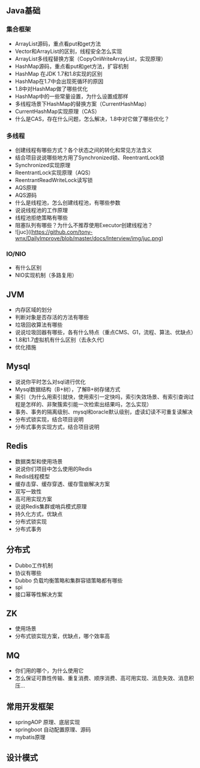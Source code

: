## Java基础

### 集合框架

* ArrayList源码，重点看put和get方法
* Vector和ArrayList的区别，线程安全怎么实现
* ArrayList多线程替换方案（CopyOnWriteArrayList，实现原理）
* HashMap源码，重点看put和get方法，扩容机制
* HashMap 在JDK 1.7和1.8实现的区别
* HashMap在1.7中会出现死循环的原因
* 1.8中对HashMap做了哪些优化
* HashMap中的一些常量设置，为什么设置成那样
* 多线程场景下HashMap的替换方案（CurrentHashMap）
* CurrentHashMap实现原理（CAS）
* 什么是CAS，存在什么问题，怎么解决，1.8中对它做了哪些优化？

### 多线程

* 创建线程有哪些方式？各个状态之间的转化和常见方法含义
* 结合项目说说哪些地方用了Synchronized锁、ReentrantLock锁
* Synchronized实现原理
* ReentrantLock实现原理（AQS）
* ReentrantReadWriteLock读写锁
* AQS原理
* AQS源码
* 什么是线程池，怎么创建线程池，有哪些参数
* 说说线程池的工作原理
* 线程池拒绝策略有哪些
* 阻塞队列有哪些？为什么不推荐使用Executor创建线程池？
* ![juc]((https://github.com/tony-wnx/DailyImprove/blob/master/docs/Interview/img/juc.png)

### IO/NIO

* 有什么区别
* NIO实现机制（多路复用）

## JVM

* 内存区域的划分
* 判断对象是否存活的方法有哪些
* 垃圾回收算法有哪些
* 说说垃圾回器有哪些，各有什么特点（重点CMS、G1，流程、算法、优缺点）
* 1.8和1.7虚拟机有什么区别（去永久代）
* 优化措施

## Mysql

* 说说你平时怎么对sql进行优化
* Mysql数据结构（B+树），了解B+树存储方式
* 索引（为什么用索引就快，使用索引一定快吗，索引失效场景、有索引查询过程是怎样的、非聚簇索引能一次检索出结果吗，怎么实现）
* 事务、事务的隔离级别、mysql和oracle默认级别，虚读幻读不可重复读解决
* 分布式锁实现，结合项目说明
* 分布式事务实现方式，结合项目说明

## Redis

* 数据类型和使用场景
* 说说你们项目中怎么使用的Redis
* Redis线程模型
* 缓存击穿、缓存穿透、缓存雪崩解决方案
* 双写一致性
* 高可用实现方案
* 说说Redis集群或哨兵模式原理
* 持久化方式，优缺点
* 分布式锁实现
* 分布式事务

## 分布式

* Dubbo工作机制
* 协议有哪些
* Dubbo 负载均衡策略和集群容错策略都有哪些
* spi
* 接口幂等性解决方案

## ZK

* 使用场景
* 分布式锁实现方案，优缺点，哪个效率高

## MQ

* 你们用的哪个，为什么使用它
* 怎么保证可靠性传输、重复消费、顺序消费、高可用实现、消息失效、消息积压...

## 常用开发框架

* springAOP 原理、底层实现
* springboot 自动配置原理、源码
* mybatis原理

## 设计模式